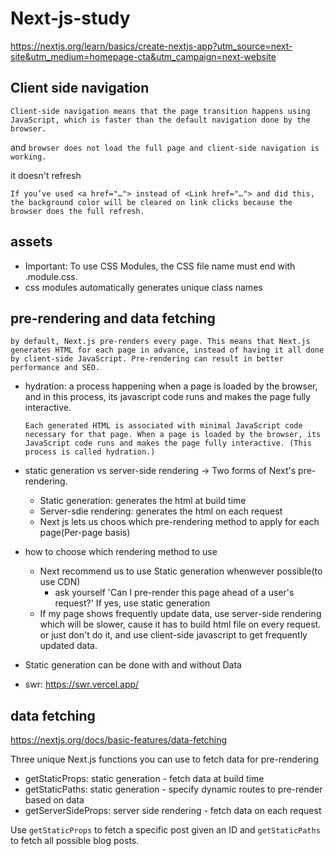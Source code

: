 # Next-js-study
https://nextjs.org/learn/basics/create-nextjs-app?utm_source=next-site&utm_medium=homepage-cta&utm_campaign=next-website

## Client side navigation
`Client-side navigation means that the page transition happens using JavaScript, which is faster than the default navigation done by the browser.`

and 
`browser does not load the full page and client-side navigation is working.`

it doesn't refresh

`If you’ve used <a href="…"> instead of <Link href="…"> and did this, the background color will be cleared on link clicks because the browser does the full refresh.`

## assets
- Important: To use CSS Modules, the CSS file name must end with .module.css.
- css modules automatically generates unique class names

## pre-rendering and data fetching

`by default, Next.js pre-renders every page. This means that Next.js generates HTML for each page in advance, instead of having it all done by client-side JavaScript. Pre-rendering can result in better performance and SEO.`

- hydration: a process happening when a page is loaded by the browser, and in this process, its javascript code runs and makes the page fully interactive. 
    ```
    Each generated HTML is associated with minimal JavaScript code necessary for that page. When a page is loaded by the browser, its JavaScript code runs and makes the page fully interactive. (This process is called hydration.)
    ```

- static generation vs server-side rendering   -> Two forms of Next's pre-rendering. 
  - Static generation: generates the html at build time
  - Server-sdie rendering: generates the html on each request
  - Next js lets us choos which pre-rendering method to apply for each page(Per-page basis)

- how to choose which rendering method to use
  - Next recommend us to use Static generation whenwever possible(to use CDN)
    - ask yourself 'Can I pre-render this page ahead of a user's request?' If yes, use static generation
  - If my page shows frequently update data, use server-side rendering which will be slower, cause it has to build html file on every request. or just don't do it, and use client-side javascript to get frequently updated data. 

- Static generation can be done with and without Data

- swr: https://swr.vercel.app/



## data fetching
https://nextjs.org/docs/basic-features/data-fetching

Three unique Next.js functions you can use to fetch data for pre-rendering

- getStaticProps: static generation - fetch data at build time
- getStaticPaths: static generation - specify dynamic routes to pre-render based on data
- getServerSideProps: server side rendering - fetch data on each request

Use `getStaticProps` to fetch a specific post given an ID and `getStaticPaths` to fetch all possible blog posts.